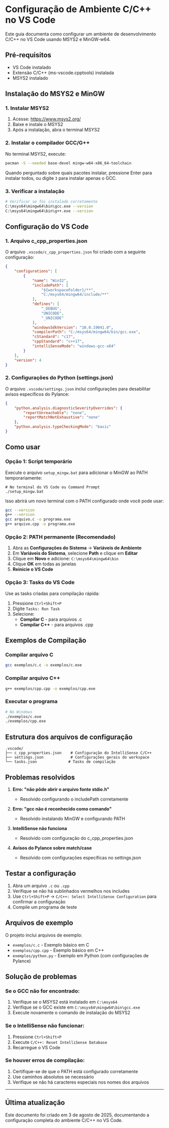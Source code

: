 # Configuração de Ambiente C/C++ no VS Code

Este guia documenta como configurar um ambiente de desenvolvimento C/C++ no VS Code usando MSYS2 e MinGW-w64.

## Pré-requisitos

- VS Code instalado
- Extensão C/C++ (ms-vscode.cpptools) instalada
- MSYS2 instalado

## Instalação do MSYS2 e MinGW

### 1. Instalar MSYS2

1. Acesse: https://www.msys2.org/
2. Baixe e instale o MSYS2
3. Após a instalação, abra o terminal MSYS2

### 2. Instalar o compilador GCC/G++

No terminal MSYS2, execute:

```bash
pacman -S --needed base-devel mingw-w64-x86_64-toolchain
```

Quando perguntado sobre quais pacotes instalar, pressione Enter para instalar todos, ou digite `3` para instalar apenas o GCC.

### 3. Verificar a instalação

```bash
# Verificar se foi instalado corretamente
C:\msys64\mingw64\bin\gcc.exe --version
C:\msys64\mingw64\bin\g++.exe --version
```

## Configuração do VS Code

### 1. Arquivo c_cpp_properties.json

O arquivo `.vscode/c_cpp_properties.json` foi criado com a seguinte configuração:

```json
{
    "configurations": [
        {
            "name": "Win32",
            "includePath": [
                "${workspaceFolder}/**",
                "C:/msys64/mingw64/include/**"
            ],
            "defines": [
                "_DEBUG",
                "UNICODE",
                "_UNICODE"
            ],
            "windowsSdkVersion": "10.0.19041.0",
            "compilerPath": "C:/msys64/mingw64/bin/gcc.exe",
            "cStandard": "c17",
            "cppStandard": "c++17",
            "intelliSenseMode": "windows-gcc-x64"
        }
    ],
    "version": 4
}
```

### 2. Configurações do Python (settings.json)

O arquivo `.vscode/settings.json` inclui configurações para desabilitar avisos específicos do Pylance:

```json
{
    "python.analysis.diagnosticSeverityOverrides": {
        "reportUnreachable": "none",
        "reportMatchNotExhaustive": "none"
    },
    "python.analysis.typeCheckingMode": "basic"
}
```

## Como usar

### Opção 1: Script temporário

Execute o arquivo `setup_mingw.bat` para adicionar o MinGW ao PATH temporariamente:

```batch
# No terminal do VS Code ou Command Prompt
./setup_mingw.bat
```

Isso abrirá um novo terminal com o PATH configurado onde você pode usar:

```bash
gcc --version
g++ --version
gcc arquivo.c -o programa.exe
g++ arquivo.cpp -o programa.exe
```

### Opção 2: PATH permanente (Recomendado)

1. Abra as **Configurações do Sistema** → **Variáveis de Ambiente**
2. Em **Variáveis do Sistema**, selecione **Path** e clique em **Editar**
3. Clique em **Novo** e adicione: `C:\msys64\mingw64\bin`
4. Clique **OK** em todas as janelas
5. **Reinicie o VS Code**

### Opção 3: Tasks do VS Code

Use as tasks criadas para compilação rápida:

1. Pressione `Ctrl+Shift+P`
2. Digite `Tasks: Run Task`
3. Selecione:
   - **Compilar C** - para arquivos .c
   - **Compilar C++** - para arquivos .cpp

## Exemplos de Compilação

### Compilar arquivo C

```bash
gcc exemplos/c.c -o exemplos/c.exe
```

### Compilar arquivo C++

```bash
g++ exemplos/cpp.cpp -o exemplos/cpp.exe
```

### Executar o programa

```bash
# No Windows
./exemplos/c.exe
./exemplos/cpp.exe
```

## Estrutura dos arquivos de configuração

```
.vscode/
├── c_cpp_properties.json    # Configuração do IntelliSense C/C++
├── settings.json            # Configurações gerais do workspace
└── tasks.json              # Tasks de compilação
```

## Problemas resolvidos

1. **Erro: "não pôde abrir o arquivo fonte stdio.h"**
   - Resolvido configurando o includePath corretamente

2. **Erro: "gcc não é reconhecido como comando"**
   - Resolvido instalando MinGW e configurando PATH

3. **IntelliSense não funciona**
   - Resolvido com configuração do c_cpp_properties.json

4. **Avisos do Pylance sobre match/case**
   - Resolvido com configurações específicas no settings.json

## Testar a configuração

1. Abra um arquivo `.c` ou `.cpp`
2. Verifique se não há sublinhados vermelhos nos includes
3. Use `Ctrl+Shift+P` → `C/C++: Select IntelliSense Configuration` para confirmar a configuração
4. Compile um programa de teste

## Arquivos de exemplo

O projeto inclui arquivos de exemplo:

- `exemplos/c.c` - Exemplo básico em C
- `exemplos/cpp.cpp` - Exemplo básico em C++
- `exemplos/python.py` - Exemplo em Python (com configurações de Pylance)

## Solução de problemas

### Se o GCC não for encontrado:

1. Verifique se o MSYS2 está instalado em `C:\msys64`
2. Verifique se o GCC existe em `C:\msys64\mingw64\bin\gcc.exe`
3. Execute novamente o comando de instalação do MSYS2

### Se o IntelliSense não funcionar:

1. Pressione `Ctrl+Shift+P`
2. Execute `C/C++: Reset IntelliSense Database`
3. Recarregue o VS Code

### Se houver erros de compilação:

1. Certifique-se de que o PATH está configurado corretamente
2. Use caminhos absolutos se necessário
3. Verifique se não há caracteres especiais nos nomes dos arquivos

---

## Última atualização

Este documento foi criado em 3 de agosto de 2025, documentando a configuração completa do ambiente C/C++ no VS Code.
